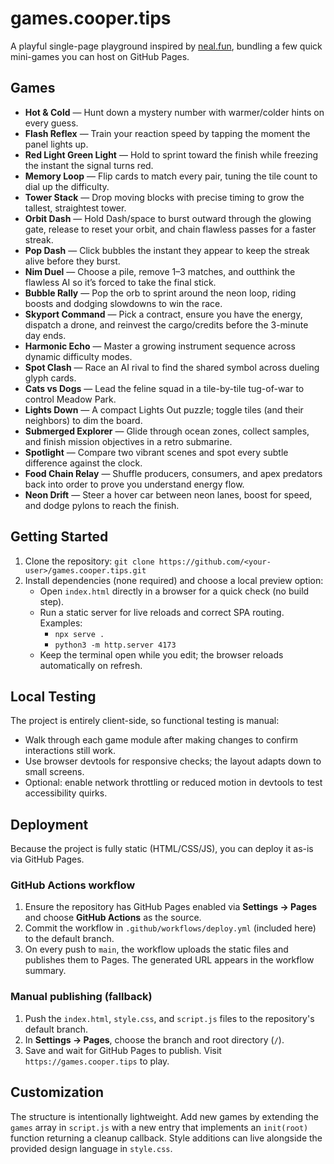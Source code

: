 # games.cooper.tips

A playful single-page playground inspired by [neal.fun](https://neal.fun), bundling a few quick mini-games you can host on GitHub Pages.

## Games

- **Hot & Cold** — Hunt down a mystery number with warmer/colder hints on every guess.
- **Flash Reflex** — Train your reaction speed by tapping the moment the panel lights up.
- **Red Light Green Light** — Hold to sprint toward the finish while freezing the instant the signal turns red.
- **Memory Loop** — Flip cards to match every pair, tuning the tile count to dial up the difficulty.
- **Tower Stack** — Drop moving blocks with precise timing to grow the tallest, straightest tower.
- **Orbit Dash** — Hold Dash/space to burst outward through the glowing gate, release to reset your orbit, and chain flawless passes for a faster streak.
- **Pop Dash** — Click bubbles the instant they appear to keep the streak alive before they burst.
- **Nim Duel** — Choose a pile, remove 1–3 matches, and outthink the flawless AI so it’s forced to take the final stick.
- **Bubble Rally** — Pop the orb to sprint around the neon loop, riding boosts and dodging slowdowns to win the race.
- **Skyport Command** — Pick a contract, ensure you have the energy, dispatch a drone, and reinvest the cargo/credits before the 3-minute day ends.
- **Harmonic Echo** — Master a growing instrument sequence across dynamic difficulty modes.
- **Spot Clash** — Race an AI rival to find the shared symbol across dueling glyph cards.
- **Cats vs Dogs** — Lead the feline squad in a tile-by-tile tug-of-war to control Meadow Park.
- **Lights Down** — A compact Lights Out puzzle; toggle tiles (and their neighbors) to dim the board.
- **Submerged Explorer** — Glide through ocean zones, collect samples, and finish mission objectives in a retro submarine.
- **Spotlight** — Compare two vibrant scenes and spot every subtle difference against the clock.
- **Food Chain Relay** — Shuffle producers, consumers, and apex predators back into order to prove you understand energy flow.
- **Neon Drift** — Steer a hover car between neon lanes, boost for speed, and dodge pylons to reach the finish.

## Getting Started

1. Clone the repository: `git clone https://github.com/<your-user>/games.cooper.tips.git`
2. Install dependencies (none required) and choose a local preview option:
   - Open `index.html` directly in a browser for a quick check (no build step).
   - Run a static server for live reloads and correct SPA routing. Examples:
     - `npx serve .`
     - `python3 -m http.server 4173`
   - Keep the terminal open while you edit; the browser reloads automatically on refresh.

## Local Testing

The project is entirely client-side, so functional testing is manual:

- Walk through each game module after making changes to confirm interactions still work.
- Use browser devtools for responsive checks; the layout adapts down to small screens.
- Optional: enable network throttling or reduced motion in devtools to test accessibility quirks.

## Deployment

Because the project is fully static (HTML/CSS/JS), you can deploy it as-is via GitHub Pages.

### GitHub Actions workflow

1. Ensure the repository has GitHub Pages enabled via **Settings → Pages** and choose **GitHub Actions** as the source.
2. Commit the workflow in `.github/workflows/deploy.yml` (included here) to the default branch.
3. On every push to `main`, the workflow uploads the static files and publishes them to Pages. The generated URL appears in the workflow summary.

### Manual publishing (fallback)

1. Push the `index.html`, `style.css`, and `script.js` files to the repository's default branch.
2. In **Settings → Pages**, choose the branch and root directory (`/`).
3. Save and wait for GitHub Pages to publish. Visit `https://games.cooper.tips` to play.

## Customization

The structure is intentionally lightweight. Add new games by extending the `games` array in `script.js` with a new entry that implements an `init(root)` function returning a cleanup callback. Style additions can live alongside the provided design language in `style.css`.

